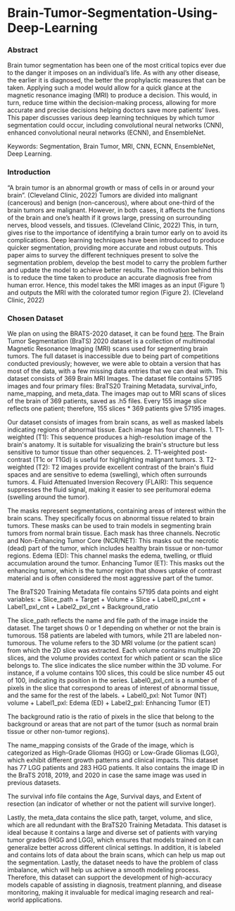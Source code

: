 # Brain-Tumor-Segmentation-Using-Deep-Learning
### Abstract
Brain tumor segmentation has been one of the most critical topics ever due to the danger it imposes on an individual’s life. As with any other disease, the earlier it is diagnosed, the better the prophylactic measures that can be taken. Applying such a model would allow for a quick glance at the magnetic resonance imaging (MRI) to produce a decision. This would, in turn, reduce time within the decision-making process, allowing for more accurate and precise decisions helping doctors save more patients’ lives. This paper discusses various deep learning techniques by which tumor segmentation could occur, including convolutional neural networks (CNN), enhanced convolutional neural networks (ECNN), and EnsembleNet. 

Keywords: Segmentation, Brain Tumor, MRI, CNN, ECNN, EnsembleNet, Deep Learning.

### Introduction
“A brain tumor is an abnormal growth or mass of cells in or around your brain”. (Cleveland Clinic, 2022) Tumors are divided into malignant (cancerous) and benign (non-cancerous), where about one-third of the brain tumors are malignant. However, in both cases, it affects the functions of the brain and one’s health if it grows large, pressing on surrounding nerves, blood vessels, and tissues. (Cleveland Clinic, 2022) This, in turn, gives rise to the importance of identifying a brain tumor early on to avoid its complications. Deep learning techniques have been introduced to produce quicker segmentation, providing more accurate and robust outputs. This paper aims to survey the different techniques present to solve the segmentation problem, develop the best model to carry the problem further and update the model to achieve better results. The motivation behind this is to reduce the time taken to produce an accurate diagnosis free from human error. Hence, this model takes the MRI images as an input (Figure 1) and outputs the MRI with the colorated tumor region (Figure 2). (Cleveland Clinic, 2022)


### Chosen Dataset
  We plan on using the BRATS-2020 dataset, it can be found [here](https://www.kaggle.com/datasets/awsaf49/brats2020-training-data). The Brain Tumor Segmentation (BraTS) 2020 dataset is a collection of multimodal Magnetic Resonance Imaging (MRI) scans used for segmenting brain tumors. The full dataset is inaccessible due to being part of competitions conducted previously; however, we were able to obtain a version that has most of the data, with a few missing data entries that we can deal with. 
This dataset consists of  369 Brain MRI Images. The dataset file contains 57195 images and four primary files: BraTS20 Training Metadata, survival_info, name_mapping, and meta_data. The images map out to MRI scans of slices of the brain of 369 patients, saved as .h5 files. Every 155 image slice reflects one patient; therefore, 155 slices * 369 patients give 57195 images. 

  Our dataset consists of images from brain scans, as well as masked labels indicating regions of abnormal tissue. Each image has four channels.
      1. T1-weighted (T1): This sequence produces a high-resolution image of the brain's anatomy. It is suitable for visualizing the brain's structure but less sensitive to tumor tissue than other sequences.
      2. T1-weighted post-contrast (T1c or T1Gd) is useful for highlighting malignant tumors.
      3. T2-weighted (T2): T2 images provide excellent contrast of the brain's fluid spaces and are sensitive to edema (swelling), which often surrounds tumors. 
      4. Fluid Attenuated Inversion Recovery (FLAIR): This sequence suppresses the fluid signal, making it easier to see peritumoral edema (swelling around the tumor).

  The masks represent segmentations, containing areas of interest within the brain scans. They specifically focus on abnormal tissue related to brain tumors. These masks can be used to train models in segmenting brain tumors from normal brain tissue. Each mask has three channels.
Necrotic and Non-Enhancing Tumor Core (NCR/NET): This masks out the necrotic (dead) part of the tumor, which includes healthy brain tissue or non-tumor regions. 
Edema (ED): This channel masks the edema, twelling, or tfluid accumulation around the tumor.
Enhancing Tumor (ET): This masks out the enhancing tumor, which is the tumor region that shows uptake of contrast material and is often considered the most aggressive part of the tumor.

The BraTS20 Training Metadata file contains 57195 data points and eight variables: 
      + Slice_path
      + Target
      + Volume
      + Slice
      + Label0_pxl_cnt
      + Label1_pxl_cnt
      + Label2_pxl_cnt
      + Background_ratio
      
  The slice_path reflects the name and file path of the image inside the dataset. The target shows 0 or 1 depending on whether or not the brain is tumorous. 158 patients are labeled with tumors, while 211 are labeled non-tumorous. 
The volume refers to the 3D MRI volume (or the patient scan) from which the 2D slice was extracted. Each volume contains multiple 2D slices, and the volume provides context for which patient or scan the slice belongs to. The slice indicates the slice number within the 3D volume. For instance, if a volume contains 100 slices, this could be slice number 45 out of 100, indicating its position in the series. Label0_pxl_cnt is a number of pixels in the slice that correspond to areas of interest of abnormal tissue, and the same for the rest of the labels. 
      + Label0_pxl: Not Tumor (NT) volume
      + Label1_pxl: Edema (ED)
      + Label2_pxl: Enhancing Tumor (ET) 
      
  The background ratio is the ratio of pixels in the slice that belong to the background or areas that are not part of the tumor (such as normal brain tissue or other non-tumor regions). 

  The name_mapping consists of the Grade of the image, which is categorized as High-Grade Gliomas (HGG) or Low-Grade Gliomas (LGG), which exhibit different growth patterns and clinical impacts. This dataset has 77 LGG patients and 283 HGG patients. It also contains the image ID in the BraTS 2018, 2019, and 2020 in case the same image was used in previous datasets.
  
  The survival info file contains the Age, Survival days, and Extent of resection (an indicator of whether or not the patient will survive longer). 
  
  Lastly, the meta_data contains the slice path, target, volume, and slice, which are all redundant with the BraTS20 Training Metadata.
This dataset is ideal because it contains a large and diverse set of patients with varying tumor grades (HGG and LGG), which ensures that models trained on it can generalize better across different clinical settings. In addition, it is labeled and contains lots of data about the brain scans, which can help us map out the segmentation. Lastly, the dataset needs to have the problem of class imbalance, which will help us achieve a smooth modeling process.
Therefore, this dataset can support the development of high-accuracy models capable of assisting in diagnosis, treatment planning, and disease monitoring, making it invaluable for medical imaging research and real-world applications.


